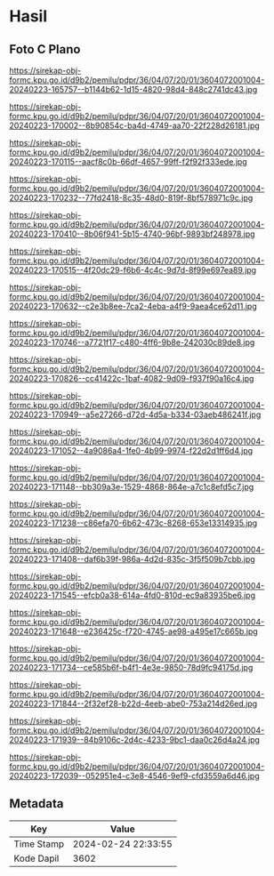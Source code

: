 # Hasil

## Foto C Plano

https://sirekap-obj-formc.kpu.go.id/d9b2/pemilu/pdpr/36/04/07/20/01/3604072001004-20240223-165757--b1144b62-1d15-4820-98d4-848c2741dc43.jpg

https://sirekap-obj-formc.kpu.go.id/d9b2/pemilu/pdpr/36/04/07/20/01/3604072001004-20240223-170002--8b90854c-ba4d-4749-aa70-22f228d26181.jpg

https://sirekap-obj-formc.kpu.go.id/d9b2/pemilu/pdpr/36/04/07/20/01/3604072001004-20240223-170115--aacf8c0b-66df-4657-99ff-f2f92f333ede.jpg

https://sirekap-obj-formc.kpu.go.id/d9b2/pemilu/pdpr/36/04/07/20/01/3604072001004-20240223-170232--77fd2418-8c35-48d0-819f-8bf578971c9c.jpg

https://sirekap-obj-formc.kpu.go.id/d9b2/pemilu/pdpr/36/04/07/20/01/3604072001004-20240223-170410--8b06f941-5b15-4740-96bf-9893bf248978.jpg

https://sirekap-obj-formc.kpu.go.id/d9b2/pemilu/pdpr/36/04/07/20/01/3604072001004-20240223-170515--4f20dc29-f6b6-4c4c-9d7d-8f99e697ea89.jpg

https://sirekap-obj-formc.kpu.go.id/d9b2/pemilu/pdpr/36/04/07/20/01/3604072001004-20240223-170632--c2e3b8ee-7ca2-4eba-a4f9-9aea4ce62d11.jpg

https://sirekap-obj-formc.kpu.go.id/d9b2/pemilu/pdpr/36/04/07/20/01/3604072001004-20240223-170746--a7721f17-c480-4ff6-9b8e-242030c89de8.jpg

https://sirekap-obj-formc.kpu.go.id/d9b2/pemilu/pdpr/36/04/07/20/01/3604072001004-20240223-170826--cc41422c-1baf-4082-9d09-f937f90a16c4.jpg

https://sirekap-obj-formc.kpu.go.id/d9b2/pemilu/pdpr/36/04/07/20/01/3604072001004-20240223-170949--a5e27266-d72d-4d5a-b334-03aeb486241f.jpg

https://sirekap-obj-formc.kpu.go.id/d9b2/pemilu/pdpr/36/04/07/20/01/3604072001004-20240223-171052--4a9086a4-1fe0-4b99-9974-f22d2d1ff6d4.jpg

https://sirekap-obj-formc.kpu.go.id/d9b2/pemilu/pdpr/36/04/07/20/01/3604072001004-20240223-171148--bb309a3e-1529-4868-864e-a7c1c8efd5c7.jpg

https://sirekap-obj-formc.kpu.go.id/d9b2/pemilu/pdpr/36/04/07/20/01/3604072001004-20240223-171238--c86efa70-6b62-473c-8268-653e13314935.jpg

https://sirekap-obj-formc.kpu.go.id/d9b2/pemilu/pdpr/36/04/07/20/01/3604072001004-20240223-171408--daf6b39f-986a-4d2d-835c-3f5f509b7cbb.jpg

https://sirekap-obj-formc.kpu.go.id/d9b2/pemilu/pdpr/36/04/07/20/01/3604072001004-20240223-171545--efcb0a38-614a-4fd0-810d-ec9a83935be6.jpg

https://sirekap-obj-formc.kpu.go.id/d9b2/pemilu/pdpr/36/04/07/20/01/3604072001004-20240223-171648--e236425c-f720-4745-ae98-a495e17c665b.jpg

https://sirekap-obj-formc.kpu.go.id/d9b2/pemilu/pdpr/36/04/07/20/01/3604072001004-20240223-171734--ce585b6f-b4f1-4e3e-9850-78d9fc94175d.jpg

https://sirekap-obj-formc.kpu.go.id/d9b2/pemilu/pdpr/36/04/07/20/01/3604072001004-20240223-171844--2f32ef28-b22d-4eeb-abe0-753a214d26ed.jpg

https://sirekap-obj-formc.kpu.go.id/d9b2/pemilu/pdpr/36/04/07/20/01/3604072001004-20240223-171939--84b9106c-2d4c-4233-9bc1-daa0c26d4a24.jpg

https://sirekap-obj-formc.kpu.go.id/d9b2/pemilu/pdpr/36/04/07/20/01/3604072001004-20240223-172039--052951e4-c3e8-4546-9ef9-cfd3559a6d46.jpg


## Metadata

| Key        | Value               |
| ---------- | ------------------- |
| Time Stamp | 2024-02-24 22:33:55 |
| Kode Dapil | 3602                |



